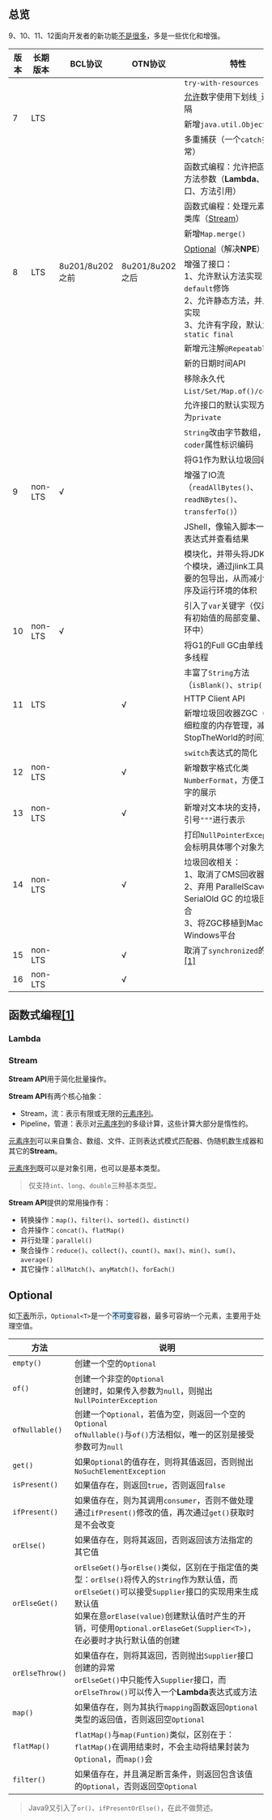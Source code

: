## 总览

9、10、11、12面向开发者的新功能[不是很多](https://blog.csdn.net/m0_38001814/article/details/88831037)，多是一些优化和增强。

<table>
    <thead>
        <tr><th style="width:60px;">版本</th><th style="width:100px;">长期版本</th><th style="width:100px;">BCL协议</th><th style="width:100px;">OTN协议</th><th>特性</th></tr>
    </thead>
    <tbody>
        <tr style="height: 20px"><td rowspan="4">7</td><td rowspan="4">LTS</td><td rowspan="4"></td><td rowspan="4"></td><td><code>try-with-resources</code></td></tr>
        <tr style="height: 20px"><td><a href="https://blog.csdn.net/qq_50816785/article/details/110732566">允许</a>数字使用下划线<code>_</code>进行分隔</td></tr>
        <tr style="height: 20px"><td>新增<code>java.util.Objects</code></td></tr>
        <tr style="height: 20px"><td>多重捕获（一个<code>catch</code>多个异常）</td></tr>
        <tr style="height: 20px"><td rowspan="8">8</td><td rowspan="8">LTS</td><td rowspan="8">8u201/8u202之前</td><td rowspan="8">8u201/8u202之后</td><td>函数式编程：允许把函数作为方法参数（<span style="font-weight:bold">Lambda</span>、函数接口、方法引用）</td></tr>
        <tr style="height: 20px"><td>函数式编程：处理元素序列的类库（<a href="https://www.runoob.com/java/java8-streams.html">Stream</a>）</td></tr>
        <tr style="height: 20px"><td>新增<code>Map.merge()</code></td></tr>
        <tr style="height: 20px"><td><a href="https://www.runoob.com/java/java8-optional-class.html">Optional</a>（解决<span style="font-weight:bold">NPE</span>）</td></tr>
        <tr style="height: 20px"><td>增强了接口：<br/>1、允许默认方法实现，用<code>default</code>修饰<br/>2、允许静态方法，并且可以实现<br/>3、允许有字段，默认为<code>static final</code></td></tr>
        <tr style="height: 20px"><td>新增元注解<code>@Repeatable</code></td></tr>
        <tr style="height: 20px"><td>新的日期时间API</td></tr>
        <tr style="height: 20px"><td>移除永久代</td></tr>
        <tr style="height: 20px"><td rowspan="7">9</td><td rowspan="7">non-LTS</td><td rowspan="7">√</td><td rowspan="7"></td><td><code>List/Set/Map.of()/copyOf()</code></td></tr>
        <tr style="height: 20px"><td>允许接口的默认实现方法定义为<code>private</code></td></tr>
        <tr style="height: 20px"><td><code>String</code>改由字节数组，并增加<code>coder</code>属性标识编码</td></tr>
        <tr style="height: 20px"><td>将G1作为默认垃圾回收器</td></tr>
        <tr style="height: 20px"><td>增强了IO流（<code>readAllBytes()</code>、<code>readNBytes()</code>、<code>transferTo()</code>）</td></tr>
        <tr style="height: 20px"><td>JShell，像输入脚本一样运行表达式并查看结果</td></tr>
        <tr style="height: 20px"><td>模块化，并带头将JDK分为94个模块，通过jlink工具只将必要的包导出，从而减小Java程序及运行环境的体积</td></tr>
        <tr style="height: 20px"><td rowspan="2">10</td><td rowspan="2">non-LTS</td><td rowspan="2">√</td><td rowspan="2"></td><td>引入了<code>var</code>关键字（仅适用于有初始值的局部变量、<code>for</code>循环中）</td></tr>
        <tr style="height: 20px"><td>将G1的Full GC由单线程改为多线程</td></tr>
        <tr style="height: 20px"><td rowspan="3">11</td><td rowspan="3">LTS</td><td rowspan="3"></td><td rowspan="3">√</td><td>丰富了<code>String</code>方法（<code>isBlank()</code>、<code>strip()</code>）</td></tr>
        <tr style="height: 20px"><td>HTTP Client API</td></tr>
        <tr style="height: 20px"><td>新增垃圾回收器ZGC（采用更细粒度的内存管理，减少StopTheWorld的时间）</td></tr>
        <tr style="height: 20px"><td rowspan="2">12</td><td rowspan="2">non-LTS</td><td rowspan="2"></td><td rowspan="2">√</td><td><code>switch</code>表达式的简化</td></tr>
        <tr style="height: 20px"><td>新增数字格式化类<code>NumberFormat</code>，方便工资等数字的展示</td></tr>
        <tr style="height: 20px"><td>13</td><td>non-LTS</td><td></td><td>√</td><td>新增对文本块的支持，使用三引号<code>"""</code>进行表示</td></tr>
        <tr style="height: 20px"><td rowspan="2">14</td><td rowspan="2">non-LTS</td><td rowspan="2"></td><td rowspan="2">√</td><td>打印<code>NullPointerException</code>时会标明具体哪个对象为<code>Null</code></td></tr>
        <tr style="height: 20px"><td>垃圾回收相关：<br>1、取消了CMS回收器<br>2、弃用 ParallelScavenge + SerialOld GC 的垃圾回收器组合<br>3、将ZGC移植到MacOS、Windows平台</td></tr>
        <tr style="height: 20px"><td>15</td><td>non-LTS</td><td></td><td>√</td><td>取消了<code>synchronized</code>的偏向锁<a href="https://segmentfault.com/a/1190000038403889">[1]</a></td></tr>
        <tr style="height: 20px"><td>16</td><td>non-LTS</td><td></td><td>√</td><td></td></tr>
    </tbody>
</table>



## 函数式编程[[1]](https://www.liaoxuefeng.com/wiki/1252599548343744/1322403061825570)

### Lambda

### Stream

**Stream API**用于简化批量操作。

**Stream API**有两个核心抽象：

- Stream，流：表示有限或无限的<u>元素序列</u>。
- Pipeline，管道：表示对<u>元素序列</u>的多级计算，这些计算大部分是惰性的。

<u>元素序列</u>可以来自集合、数组、文件、正则表达式模式匹配器、伪随机数生成器和其它的**Stream**。

<u>元素序列</u>既可以是对象引用，也可以是基本类型。

> 仅支持`int`、`long`、`double`三种基本类型。

**Stream API**提供的常用操作有：

- 转换操作：`map()`、`filter()`、`sorted()`、`distinct()`
- 合并操作：`concat()`、`flatMap()`
- 并行处理：`parallel()`
- 聚合操作：`reduce()`、`collect()`、`count()`、`max()`、`min()`、`sum()`、`average()`
- 其它操作：`allMatch()`、`anyMatch()`、`forEach()`



## Optional

如[下表](https://blog.csdn.net/L_Sail/article/details/78868673)所示，`Optional<T>`是一个<span style=background:#c2e2ff>不可变</span>容器，最多可容纳一个元素，主要用于处理空值。

| 方法            | 说明                                                         |
| --------------- | ------------------------------------------------------------ |
| `empty()`       | 创建一个空的`Optional`                                       |
| `of()`          | 创建一个非空的`Optional`<br/>创建时，如果传入参数为`null`，则抛出`NullPointerException` |
| `ofNullable()`  | 创建一个`Optional`，若值为空，则返回一个空的`Optional`<br/>`ofNullable()`与`of()`方法相似，唯一的区别是接受参数可为`null` |
| `get()`         | 如果`Optional`的值存在，则将其值返回，否则抛出`NoSuchElementException` |
| `isPresent()`   | 如果值存在，则返回`true`，否则返回`false`                    |
| `ifPresent()`   | 如果值存在，则为其调用`consumer`，否则不做处理<br/>通过`ifPresent()`修改的值，再次通过`get()`获取时是不会改变 |
| `orElse()`      | 如果值存在，则将其返回，否则返回该方法指定的其它值           |
| `orElseGet()`   | `orElseGet()`与`orElse()`类似，区别在于指定值的类型：`orElse()`将传入的`String`作为默认值，而`orElseGet()`可以接受`Supplier`接口的实现用来生成默认值<br/>如果在意`orElase(value)`创建默认值时产生的开销，可使用`Optional.orElaseGet(Supplier<T>)`，在必要时才执行默认值的创建 |
| `orElseThrow()` | 如果值存在，则将其返回，否则抛出`Supplier`接口创建的异常<br/>`orElseGet()`中只能传入`Supplier`接口，而`orElseThrow()`可以传入一个**Lambda**表达式或方法 |
| `map()`         | 如果值存在，则为其执行`mapping`函数返回`Optional`类型的返回值，否则返回空`Optional` |
| `flatMap()`     | `flatMap()`与`map(Funtion)`类似，区别在于：`flatMap()`在调用结束时，不会主动将结果封装为`Optional`，而`map()`会 |
| `filter()`      | 如果值存在，并且满足断言条件，则返回包含该值的`Optional`，否则返回空`Optional` |

> Java9又引入了`or()`、`ifPresentOrElse()`，在此不做赘述。

